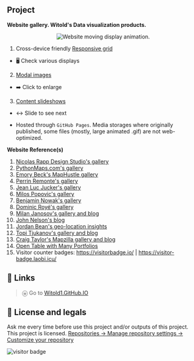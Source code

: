 ## Project
**Website gallery. Witold's Data visualization products.**

<p align="center">
  <img src="./assets/preview-animated-scrolling.gif" title="Website moving display animation.">
</p>

1. Cross-device friendly [Responsive grid](https://www.w3schools.com/howto/howto_css_image_grid_responsive.asp)
  * 🖥️ Check various displays
2. [Modal images](https://www.w3schools.com/howto/howto_css_modal_images.asp)
  * ➡️ Click to enlarge
3. [Content slideshows](https://www.w3schools.com/howto/howto_js_slideshow.asp)
  * ↔️ Slide to see next

* Hosted through `GitHub Pages`. Media storages where originally published, some files (mostly, large animated .gif) are not web-optimized.

**Website Reference(s)**
1. [Nicolas Rapp Design Studio's gallery](https://nicolasrapp.com/studio/)
1. [PythonMaps.com's gallery](https://www.pythonmaps.com/)
1. [Emory Beck's MapHustle gallery](https://www.maphustle.co.nz/)
1. [Perrin Remonte's gallery](https://www.perrinremonte.com/fraccueil)
1. [Jean Luc Jucker's gallery](https://www.jeanlucjucker.net/home)
1. [Milos Popovic's gallery](https://milospopovic.net/)
1. [Benjamin Nowak's gallery](https://bjnnowak.github.io/gis/map_gallery.html)
1. [Dominic Royé's gallery](https://dominicroye.github.io/en/)
1. [Milan Janosov's gallery and blog](https://www.janosov.com/)
1. [John Nelson's blog](https://adventuresinmapping.com/)
1. [Jordan Bean's geo-location insights](https://bean.consulting/blog)
1. [Topi Tjukanov's gallery and blog](https://tjukanov.org/)
1. [Craig Taylor's Mapzilla gallery and blog](https://mapzilla.co.uk/)
1. [Open Table with Many Portfolios](https://docs.google.com/spreadsheets/d/1aLOpW2oQHw5r2vc70o8TiM5SJctR9TuH4a70d-ZtbXA/edit#gid=248793142)
1. Visitor counter badges: https://visitorbadge.io/ | https://visitor-badge.laobi.icu/

## 📌 Links
> ⓦ Go to [Witold1.GitHub.IO](https://witold1.github.io/)

## 🐉 License and legals
Ask me every time before use this project and/or outputs of this project. This project is licensed. [Repositories -> Manage repository settings -> Customize your repository](https://docs.github.com/en/repositories/managing-your-repositorys-settings-and-features/customizing-your-repository/licensing-a-repository)

<div><img src="https://visitor-badge.laobi.icu/badge?page_id=witold1.github.io" alt="visitor badge"/></div>

